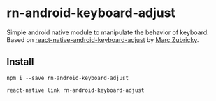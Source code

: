 # rn-android-keyboard-adjust

<!-- [![npm version](https://badge.fury.io/js/react-native-zbase.svg)](https://badge.fury.io/js/react-native-zbase) -->

Simple android native module to manipulate the behavior of keyboard. Based on [react-native-android-keyboard-adjust](https://github.com/zubricky/react-native-android-keyboard-adjust) by [Marc Zubricky](https://github.com/zubricky).

## Install

```
npm i --save rn-android-keyboard-adjust
```
```
react-native link rn-android-keyboard-adjust
```
